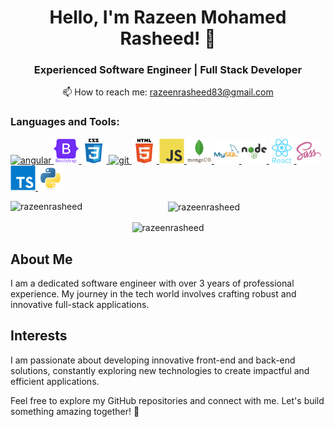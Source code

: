 <!-- Header Section -->
<h1 align="center">Hello, I'm Razeen Mohamed Rasheed! 👋</h1>
<h3 align="center">Experienced Software Engineer | Full Stack Developer</h3>
 
<!-- Contact Information -->
<p align="center">
  📫 How to reach me: <a href="mailto:razeenrasheed83@gmail.com">razeenrasheed83@gmail.com</a>
</p>
 
<!-- Skills Section -->
<h3 align="left">Languages and Tools:</h3>
<p align="left">
  <a href="https://angular.io" target="_blank" rel="noreferrer">
    <img src="https://angular.io/assets/images/logos/angular/angular.svg" alt="angular" width="40" height="40"/>
  </a>
  <a href="https://getbootstrap.com" target="_blank" rel="noreferrer">
    <img src="https://raw.githubusercontent.com/devicons/devicon/master/icons/bootstrap/bootstrap-plain-wordmark.svg" alt="bootstrap" width="40" height="40"/>
  </a>
  <a href="https://www.w3schools.com/css/" target="_blank" rel="noreferrer">
    <img src="https://raw.githubusercontent.com/devicons/devicon/master/icons/css3/css3-original-wordmark.svg" alt="css3" width="40" height="40"/>
  </a>
  <a href="https://git-scm.com/" target="_blank" rel="noreferrer">
    <img src="https://www.vectorlogo.zone/logos/git-scm/git-scm-icon.svg" alt="git" width="40" height="40"/>
  </a>
  <a href="https://www.w3.org/html/" target="_blank" rel="noreferrer">
    <img src="https://raw.githubusercontent.com/devicons/devicon/master/icons/html5/html5-original-wordmark.svg" alt="html5" width="40" height="40"/>
  </a>
  <a href="https://developer.mozilla.org/en-US/docs/Web/JavaScript" target="_blank" rel="noreferrer">
    <img src="https://raw.githubusercontent.com/devicons/devicon/master/icons/javascript/javascript-original.svg" alt="javascript" width="40" height="40"/>
  </a>
  <a href="https://www.mongodb.com/" target="_blank" rel="noreferrer">
    <img src="https://raw.githubusercontent.com/devicons/devicon/master/icons/mongodb/mongodb-original-wordmark.svg" alt="mongodb" width="40" height="40"/>
  </a>
  <a href="https://www.mysql.com/" target="_blank" rel="noreferrer">
    <img src="https://raw.githubusercontent.com/devicons/devicon/master/icons/mysql/mysql-original-wordmark.svg" alt="mysql" width="40" height="40"/>
  </a>
  <a href="https://nodejs.org" target="_blank" rel="noreferrer">
    <img src="https://raw.githubusercontent.com/devicons/devicon/master/icons/nodejs/nodejs-original-wordmark.svg" alt="nodejs" width="40" height="40"/>
  </a>
  <a href="https://reactjs.org/" target="_blank" rel="noreferrer">
    <img src="https://raw.githubusercontent.com/devicons/devicon/master/icons/react/react-original-wordmark.svg" alt="react" width="40" height="40"/>
  </a>
  <a href="https://sass-lang.com" target="_blank" rel="noreferrer">
    <img src="https://raw.githubusercontent.com/devicons/devicon/master/icons/sass/sass-original.svg" alt="sass" width="40" height="40"/>
  </a>
  <a href="https://www.typescriptlang.org/" target="_blank" rel="noreferrer">
    <img src="https://raw.githubusercontent.com/devicons/devicon/master/icons/typescript/typescript-original.svg" alt="typescript" width="40" height="40"/>
  </a>
  <a href="https://www.python.org/" target="_blank" rel="noreferrer">
    <img src="https://raw.githubusercontent.com/devicons/devicon/master/icons/python/python-original.svg" alt="python" width="40" height="40"/>
  </a>
</p>

 
<!-- GitHub Stats Section -->
<p align="center">
<img align="left" src="https://github-readme-stats.vercel.app/api/top-langs?username=razeenmohamedrasheed&show_icons=true&locale=en&layout=compact" alt="razeenrasheed" />
</p>
 
<p align="center">
<img align="center" src="https://github-readme-stats.vercel.app/api?username=razeenmohamedrasheed&show_icons=true&locale=en" alt="razeenrasheed" />
</p>
 
<p align="center">
<img align="center" src="https://github-readme-streak-stats.herokuapp.com/?user=razeenmohamedrasheed&" alt="razeenrasheed" />
</p>
 
<!-- About Me and Interests Section -->
## About Me
I am a dedicated software engineer with over 3 years of professional experience. My journey in the tech world involves crafting robust and innovative full-stack applications.
 
## Interests
I am passionate about developing innovative front-end and back-end solutions, constantly exploring new technologies to create impactful and efficient applications.
 
<!-- Projects Section (Add your projects and descriptions) -->

<!-- Add more projects as needed -->
 
<!-- Conclusion and Call to Action -->
Feel free to explore my GitHub repositories and connect with me. Let's build something amazing together! 🚀
